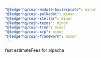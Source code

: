 ```yaml
---
"@ledgerhq/coin-module-boilerplate": minor
"@ledgerhq/coin-polkadot": minor
"@ledgerhq/coin-stellar": minor
"@ledgerhq/coin-tezos": minor
"@ledgerhq/coin-tron": minor
"@ledgerhq/coin-xrp": minor
"@ledgerhq/coin-framework": minor
---
```


feat estimateFees for alpacha
